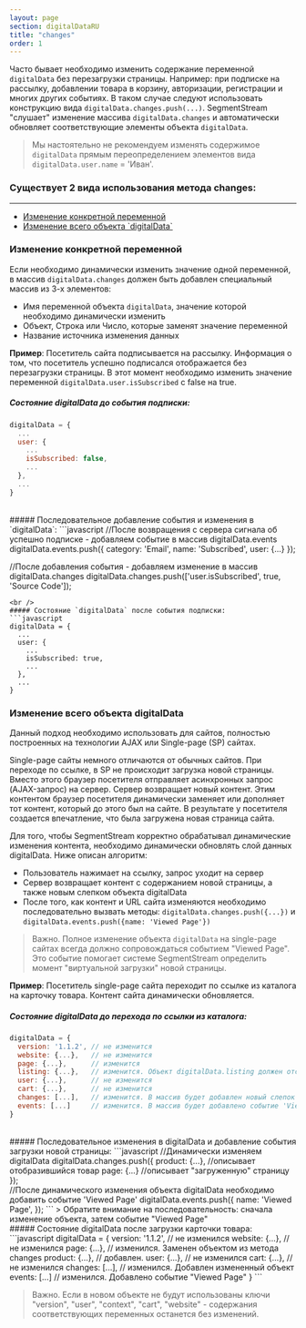```yaml
---
layout: page
section: digitalDataRU
title: "changes"
order: 1
---
```


Часто бывает необходимо изменить содержание переменной `digitalData` без перезагрузки страницы. Например: при подписке на рассылку, добавлении товара в корзину, авторизации, регистрации и многих других событиях. В таком случае следуют использовать конструкцию вида `digitalData.changes.push(...)`. SegmentStream "слушает" изменение массива `digitalData.changes` и автоматически обновляет соответствующие элементы объекта `digitalData`.

> Мы настоятельно не рекомендуем изменять содержимое `digitalData` прямым переопределением элементов вида `digitalData.user.name` = 'Иван'.

### Существует 2 вида использования метода changes:
------
<ul class="page-navigation">
  <li><a href="#0">Изменение конкретной переменной</a></li>
  <li><a href="#1">Изменение всего объекта `digitalData`</a></li>
</ul>

### <a name="0"></a>Изменение конкретной переменной
Если необходимо динамически изменить значение одной переменной, в массив `digitalData.changes` должен быть добавлен специальный массив из 3-х элементов:
 - Имя переменной объекта `digitalData`, значение которой необходимо динамически изменить
 - Объект, Строка или Число, которые заменят значение переменной
 - Название источника изменения данных

**Пример**: Посетитель сайта подписывается на рассылку. Информация о том, что посетитель успешно подписался отображается без перезагрузки страницы. В этот момент необходимо изменить значение переменной `digitalData.user.isSubscribed` с false на true.
<br />
##### Состояние digitalData до события подписки:
```javascript
digitalData = {
  ...
  user: {
    ...
    isSubscribed: false,
    ...
  },
  ...
}
```
<br />
##### Последовательное добавление события и изменения в `digitalData`:
```javascript
//После возвращения с сервера сигнала об успешно подписке - добавляем событие в массив digitalData.events
digitalData.events.push({
  category: 'Email',
  name: 'Subscribed',
  user: {...}
});

//После добавления события - добавляем изменение в массив digitalData.changes
digitalData.changes.push(['user.isSubscribed', true, 'Source Code']);
```
<br />
##### Состояние `digitalData` после события подписки:
```javascript
digitalData = {
  ...
  user: {
    ...
    isSubscribed: true,
    ...
  },
  ...
}
```

### <a name="1"></a>Изменение всего объекта digitalData
Данный подход необходимо использовать для сайтов, полностью построенных на технологии AJAX или Single-page (SP) сайтах.

Single-page сайты немного отличаются от обычных сайтов. При переходе по ссылке, в SP не происходит загрузка новой страницы. Вместо этого браузер посетителя отправляет асинхронных запрос (AJAX-запрос) на сервер. Сервер возвращает новый контент. Этим контентом браузер посетителя динамически заменяет или дополняет тот контент, который до этого был на сайте. В результате у посетителя создается впечатление, что была загружена новая страница сайта.

Для того, чтобы SegmentStream корректно обрабатывал динамические изменения контента, необходимо динамически обновлять слой данных digitalData. Ниже описан алгоритм:

- Пользователь нажимает на ссылку, запрос уходит на сервер
- Сервер возвращает контент с содержанием новой страницы, а также новым слепком объекта digitalData
- После того, как контент и URL сайта изменяются необходимо последовательно вызвать методы: `digitalData.changes.push({...})` и `digitalData.events.push({name: 'Viewed Page'})`

> Важно. Полное изменение объекта `digitalData` на single-page сайтах всегда должно сопровождаться событием "Viewed Page". Это событие помогает системе SegmentStream определить момент "виртуальной загрузки" новой страницы.

**Пример**: Посетитель single-page сайта переходит по ссылке из каталога на карточку товара. Контент сайта динамически обновляется.
<br />
##### Состояние digitalData до перехода по ссылки из каталога:
```javascript
digitalData = {
  version: '1.1.2', // не изменится
  website: {...},   // не изменится
  page: {...},      // изменится
  listing: {...},   // изменится. Объект digitalData.listing должен отсутствовать на карточке товара
  user: {...},      // не изменится
  cart: {...},      // не изменится
  changes: [...],   // изменится. В массив будет добавлен новый слепок digitalData
  events: [...]     // изменится. В массив будет добавлено событие 'Viewed Page'
}
```
<br />
##### Последовательное изменения в digitalData и добавление события загрузки новой страницы:
```javascript
//Динамически изменяем digitalData
digitalData.changes.push({
  product: {...},     //описывает отобразившийся товар
  page: {...}         //описывает "загруженную" страницу
});
<br />
//После динамического изменения объекта digitalData необходимо добавить событие 'Viewed Page'
digitalData.events.push({
  name: 'Viewed Page',
});
```
> Обратите внимание на последовательность: сначала изменение объекта, затем событие "Viewed Page"
<br />
##### Состояние digitalData после загрузки карточки товара:
```javascript
digitalData = {
  version: '1.1.2', // не изменился
  website: {...},   // не изменился
  page: {...},      // изменился. Заменен объектом из метода changes
  product: {...},   // добавлен.
  user: {...},      // не изменился
  cart: {...},      // не изменился
  changes: [...],   // изменился. Добавлен измененный объект
  events: [...]     // изменился. Добавлено событие "Viewed Page"
}
```

> Важно. Если в новом объекте не будут использованы ключи "version", "user", "context", "cart", "website" - содержания соответствующих переменных останется без изменений.
